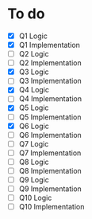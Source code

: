# To do 
- [x] Q1 Logic
- [x] Q1 Implementation
- [ ] Q2 Logic
- [ ] Q2 Implementation
- [x] Q3 Logic
- [ ] Q3 Implementation
- [x] Q4 Logic
- [ ] Q4 Implementation
- [x] Q5 Logic
- [ ] Q5 Implementation
- [x] Q6 Logic
- [ ] Q6 Implementation
- [ ] Q7 Logic
- [ ] Q7 Implementation
- [ ] Q8 Logic
- [ ] Q8 Implementation
- [ ] Q9 Logic
- [ ] Q9 Implementation
- [ ] Q10 Logic
- [ ] Q10 Implementation